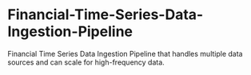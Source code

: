 # Financial-Time-Series-Data-Ingestion-Pipeline
Financial Time Series Data Ingestion Pipeline that handles multiple data sources and can scale for high-frequency data.
